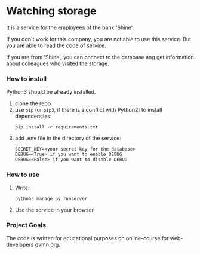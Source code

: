 # Watching storage
It is a service for the employees of the bank 'Shine'.

If you don't work for this company, you are not able to use this service.
But you are able to read the code of service.

If you are from 'Shine', you can connect to the database ang get information 
about colleagues who visited the storage.

### How to install

Python3 should be already installed.

1) clone the repo
2) use `pip` (or `pip3`, if there is a conflict with Python2) to install dependencies:
    ```
    pip install -r requirements.txt
    ```
3) add .env file in the directory of the service:
    ```
    SECRET_KEY=<your secret key for the database>
    DEBUG=<True> if you want to enable DEBUG
    DEBUG=<False> if you want to disable DEBUG

    ```
### How to use
1) Write: 
    ```
    python3 manage.py runserver 
    ```
2) Use the service in your browser 

### Project Goals

The code is written for educational purposes on online-course for web-developers [dvmn.org](https://dvmn.org/).